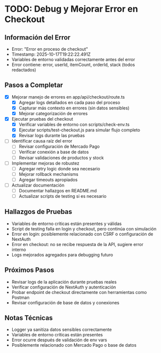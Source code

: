 # TODO: Debug y Mejorar Error en Checkout

## Información del Error
- Error: "Error en proceso de checkout"
- Timestamp: 2025-10-17T19:22:22.491Z
- Variables de entorno validadas correctamente antes del error
- Error contiene: error, userId, itemCount, orderId, stack (todos redactados)

## Pasos a Completar

- [x] Mejorar manejo de errores en app/api/checkout/route.ts
  - [x] Agregar logs detallados en cada paso del proceso
  - [x] Capturar más contexto en errores (sin datos sensibles)
  - [x] Mejorar categorización de errores

- [x] Ejecutar pruebas del checkout
  - [x] Verificar variables de entorno con scripts/check-env.ts
  - [x] Ejecutar scripts/test-checkout.js para simular flujo completo
  - [x] Revisar logs durante las pruebas

- [ ] Identificar causa raíz del error
  - [ ] Revisar configuración de Mercado Pago
  - [ ] Verificar conexión a base de datos
  - [ ] Revisar validaciones de productos y stock

- [ ] Implementar mejoras de robustez
  - [ ] Agregar retry logic donde sea necesario
  - [ ] Mejorar rollback mechanisms
  - [ ] Agregar timeouts apropiados

- [ ] Actualizar documentación
  - [ ] Documentar hallazgos en README.md
  - [ ] Actualizar scripts de testing si es necesario

## Hallazgos de Pruebas
- Variables de entorno críticas están presentes y válidas
- Script de testing falla en login y checkout, pero continúa con simulación
- Error en login: posiblemente relacionado con CSRF o configuración de NextAuth
- Error en checkout: no se recibe respuesta de la API, sugiere error interno
- Logs mejorados agregados para debugging futuro

## Próximos Pasos
- Revisar logs de la aplicación durante pruebas reales
- Verificar configuración de NextAuth y autenticación
- Probar endpoint de checkout directamente con herramientas como Postman
- Revisar configuración de base de datos y conexiones

## Notas Técnicas
- Logger ya sanitiza datos sensibles correctamente
- Variables de entorno críticas están presentes
- Error ocurre después de validación de env vars
- Posiblemente relacionado con Mercado Pago o base de datos
